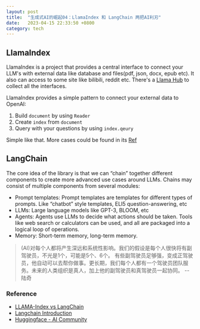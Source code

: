```yaml
---
layout: post
title:  "生成式AI的崛起04：LlamaIndex 和 LangChain 两把AI利刃"
date:   2023-04-15 22:33:50 +0800
category: tech
---
```


## LlamaIndex

LlamaIndex is a project that provides a central interface to connect your LLM's with external data like database and files(pdf, json, docx, epub etc). It also can access to some site like bilibili, reddit etc. There's a [Llama Hub](https://llamahub.ai/) to collect all the interfaces. 

LlamaIndex provides a simple pattern to connect your external data to OpenAI:

1. Build `document` by using `Reader`
2. Create `index` from `document`
3. Query with your questions by using `index.qeury`

Simple like that. More cases could be found in its [Ref](https://gpt-index.readthedocs.io/en/latest/index.html)

## LangChain

The core idea of the library is that we can “chain” together different components to create more advanced use cases around LLMs. Chains may consist of multiple components from several modules:

- Prompt templates: Prompt templates are templates for different types of prompts. Like “chatbot” style templates, ELI5 question-answering, etc
- LLMs: Large language models like GPT-3, BLOOM, etc
- Agents: Agents use LLMs to decide what actions should be taken. Tools like web search or calculators can be used, and all are packaged into a logical loop of operations.
- Memory: Short-term memory, long-term memory.

> (AI)对每个人都将产生深远和系统性影响。我们的假设是每个人很快将有副驾驶员，不光是1个，可能是5个、6个。 有些副驾驶员足够强，变成正驾驶员，他自动可以去帮你做事。更长期，我们每个人都有一个驾驶员团队服务。未来的人类组织是真人，加上他的副驾驶员和真驾驶员一起协同。  -- 陆奇

### Reference

- [LLAMA-Index vs LangChain](https://alphasec.io/query-your-own-documents-with-llamaindex-and-langchain/)
- [Langchain Introduction](https://www.pinecone.io/learn/langchain-intro/)
- [Huggingface - AI Community](https://huggingface.co/)